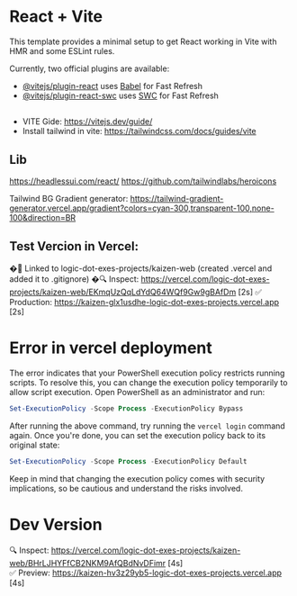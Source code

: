 # React + Vite

This template provides a minimal setup to get React working in Vite with HMR and some ESLint rules.

Currently, two official plugins are available:

- [@vitejs/plugin-react](https://github.com/vitejs/vite-plugin-react/blob/main/packages/plugin-react/README.md) uses [Babel](https://babeljs.io/) for Fast Refresh
- [@vitejs/plugin-react-swc](https://github.com/vitejs/vite-plugin-react-swc) uses [SWC](https://swc.rs/) for Fast Refresh



## 
* VITE Gide: https://vitejs.dev/guide/
* Install tailwind in vite: https://tailwindcss.com/docs/guides/vite

## Lib
https://headlessui.com/react/
https://github.com/tailwindlabs/heroicons


Tailwind BG Gradient generator: https://tailwind-gradient-generator.vercel.app/gradient?colors=cyan-300,transparent-100,none-100&direction=BR 


## Test Vercion in Vercel:
�🔗  Linked to logic-dot-exes-projects/kaizen-web (created .vercel and added it to .gitignore)
�🔍  Inspect: https://vercel.com/logic-dot-exes-projects/kaizen-web/EKmqUzQqLdYdQ64WQf9Gw9gBAfDm [2s]
✅  Production: https://kaizen-glx1usdhe-logic-dot-exes-projects.vercel.app [2s]





# Error in vercel deployment
The error indicates that your PowerShell execution policy restricts running scripts. To resolve this, you can change the execution policy temporarily to allow script execution. Open PowerShell as an administrator and run:

```powershell
Set-ExecutionPolicy -Scope Process -ExecutionPolicy Bypass
```

After running the above command, try running the `vercel login` command again. Once you're done, you can set the execution policy back to its original state:

```powershell
Set-ExecutionPolicy -Scope Process -ExecutionPolicy Default
```

Keep in mind that changing the execution policy comes with security implications, so be cautious and understand the risks involved.



# Dev Version
🔍  Inspect: https://vercel.com/logic-dot-exes-projects/kaizen-web/BHrLJHYFfCB2NKM9AfQBdNvDFimr [4s]      
✅  Preview: https://kaizen-hv3z29yb5-logic-dot-exes-projects.vercel.app [4s]
